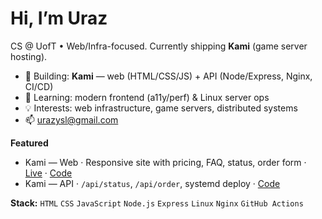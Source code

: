 # Hi, I’m Uraz

CS @ UofT • Web/Infra-focused. Currently shipping **Kami** (game server hosting).

- 🔭 Building: **Kami** — web (HTML/CSS/JS) + API (Node/Express, Nginx, CI/CD)
- 🌱 Learning: modern frontend (a11y/perf) & Linux server ops
- 💡 Interests: web infrastructure, game servers, distributed systems
- 📫 urazysl@gmail.com

**Featured**
- Kami — Web · Responsive site with pricing, FAQ, status, order form · [Live](http://PLCEHOLDER) · [Code](https://github.com/UrazYsl/kami-hosting-web)
- Kami — API · `/api/status`, `/api/order`, systemd deploy · [Code](https://github.com/UrazYsl/kami-hosting-api)

**Stack:** `HTML` `CSS` `JavaScript` `Node.js` `Express` `Linux` `Nginx` `GitHub Actions`
